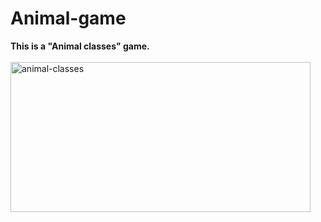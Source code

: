 # Animal-game
<b>This is a "Animal classes" game.</b>
<br><br>
<img src="https://github.com/shzehra93/Animal-classes-game/assets/126316477/9911fce1-cfdc-4fbc-985b-3aa532f2c69d" alt="animal-classes" width="480" height="240">
